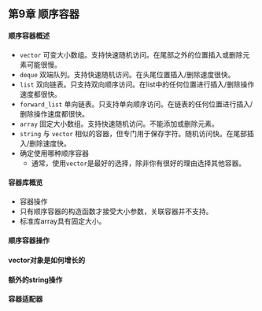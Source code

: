 ## 第9章 顺序容器
#### 顺序容器概述
- `vector` 可变大小数组。支持快速随机访问。在尾部之外的位置插入或删除元素可能很慢。
- `deque` 双端队列。支持快速随机访问。在头尾位置插入/删除速度很快。
- `list` 双向链表。只支持双向顺序访问。在list中的任何位置进行插入/删除操作速度都很快。
- `forward_list` 单向链表。只支持单向顺序访问。在链表的任何位置进行插入/删除操作速度都很快。
- `array` 固定大小数组。支持快速随机访问。不能添加或删除元素。
- `string` 与 `vector` 相似的容器，但专门用于保存字符。随机访问快。在尾部插入/删除速度快。
- 确定使用哪种顺序容器
	- 通常，使用`vector`是最好的选择，除非你有很好的理由选择其他容器。
#### 容器库概览
- 容器操作
- 只有顺序容器的构造函数才接受大小参数，关联容器并不支持。
- 标准库array具有固定大小。
#### 顺序容器操作
#### vector对象是如何增长的
#### 额外的string操作
#### 容器适配器